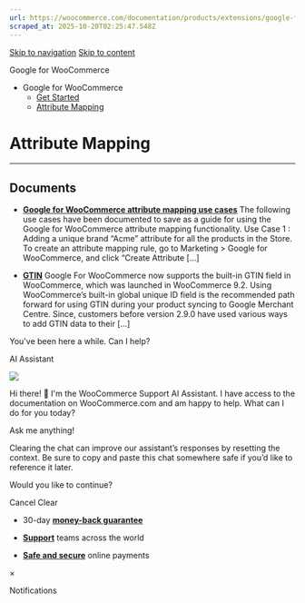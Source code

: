 ```yaml
---
url: https://woocommerce.com/documentation/products/extensions/google-for-woocommerce/attribute-mapping
scraped_at: 2025-10-20T02:25:47.548Z
---
```


[Skip to navigation](https://woocommerce.com/documentation/products/extensions/google-for-woocommerce/attribute-mapping/#main-navigation) [Skip to content](https://woocommerce.com/documentation/products/extensions/google-for-woocommerce/attribute-mapping/#page)

Google for WooCommerce

- Google for WooCommerce
  - [Get Started](https://woocommerce.com/documentation/products/extensions/google-for-woocommerce/get-started/ "Get Started")
  - [Attribute Mapping](https://woocommerce.com/documentation/products/extensions/google-for-woocommerce/attribute-mapping/ "Attribute Mapping")

# Attribute Mapping

* * *

## Documents

- [**Google for WooCommerce attribute mapping use cases**](https://woocommerce.com/document/google-for-woocommerce/attribute-mapping/use-cases/)
The following use cases have been documented to save as a guide for using the Google for WooCommerce attribute mapping functionality. Use Case 1 : Adding a unique brand “Acme” attribute for all the products in the Store. To create an attribute mapping rule, go to Marketing > Google for WooCommerce, and click “Create Attribute \[…\]

- [**GTIN**](https://woocommerce.com/document/google-for-woocommerce/attribute-mapping/gtin/)
Google For WooCommerce now supports the built-in GTIN field in WooCommerce, which was launched in WooCommerce 9.2. Using WooCommerce’s built-in global unique ID field is the recommended path forward for using GTIN during your product syncing to Google Merchant Centre. Since, customers before version 2.9.0 have used various ways to add GTIN data to their \[…\]


You've been here a while. Can I help?

AI Assistant

![](https://woocommerce.com/wp-content/themes/woo/images/svg/support-chat-bot-avatar.svg)

Hi there! 👋 I'm the WooCommerce Support AI Assistant. I have access to the documentation on WooCommerce.com and am happy to help. What can I do for you today?

Ask me anything!

Clearing the chat can improve our assistant’s responses by resetting the context. Be sure to copy and paste this chat somewhere safe if you’d like to reference it later.

Would you like to continue?

Cancel
Clear

- 30-day **[money-back guarantee](https://woocommerce.com/refund-policy/)**

- **[Support](https://woocommerce.com/docs/)**
teams across the world

- **[Safe and secure](https://woocommerce.com/products/woopayments/)**
online payments

×

Notifications